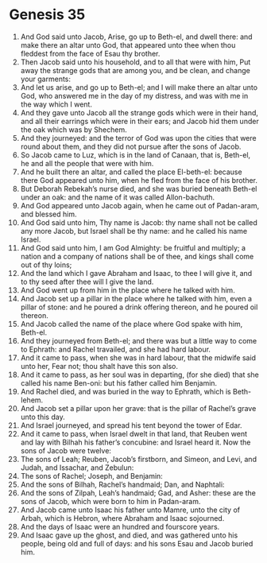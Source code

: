 ﻿# Genesis 35
1. And God said unto Jacob, Arise, go up to Beth-el, and dwell there: and make there an altar unto God, that appeared unto thee when thou fleddest from the face of Esau thy brother. 
2. Then Jacob said unto his household, and to all that were with him, Put away the strange gods that are among you, and be clean, and change your garments: 
3. And let us arise, and go up to Beth-el; and I will make there an altar unto God, who answered me in the day of my distress, and was with me in the way which I went. 
4. And they gave unto Jacob all the strange gods which were in their hand, and all their earrings which were in their ears; and Jacob hid them under the oak which was by Shechem. 
5. And they journeyed: and the terror of God was upon the cities that were round about them, and they did not pursue after the sons of Jacob. 
6.  So Jacob came to Luz, which is in the land of Canaan, that is, Beth-el, he and all the people that were with him. 
7. And he built there an altar, and called the place El-beth-el: because there God appeared unto him, when he fled from the face of his brother. 
8. But Deborah Rebekah’s nurse died, and she was buried beneath Beth-el under an oak: and the name of it was called Allon-bachuth. 
9.  And God appeared unto Jacob again, when he came out of Padan-aram, and blessed him. 
10. And God said unto him, Thy name is Jacob: thy name shall not be called any more Jacob, but Israel shall be thy name: and he called his name Israel. 
11. And God said unto him, I am God Almighty: be fruitful and multiply; a nation and a company of nations shall be of thee, and kings shall come out of thy loins; 
12. And the land which I gave Abraham and Isaac, to thee I will give it, and to thy seed after thee will I give the land. 
13. And God went up from him in the place where he talked with him. 
14. And Jacob set up a pillar in the place where he talked with him, even a pillar of stone: and he poured a drink offering thereon, and he poured oil thereon. 
15. And Jacob called the name of the place where God spake with him, Beth-el. 
16.  And they journeyed from Beth-el; and there was but a little way to come to Ephrath: and Rachel travailed, and she had hard labour. 
17. And it came to pass, when she was in hard labour, that the midwife said unto her, Fear not; thou shalt have this son also. 
18. And it came to pass, as her soul was in departing, (for she died) that she called his name Ben-oni: but his father called him Benjamin. 
19. And Rachel died, and was buried in the way to Ephrath, which is Beth-lehem. 
20. And Jacob set a pillar upon her grave: that is the pillar of Rachel’s grave unto this day. 
21.  And Israel journeyed, and spread his tent beyond the tower of Edar. 
22. And it came to pass, when Israel dwelt in that land, that Reuben went and lay with Bilhah his father’s concubine: and Israel heard it. Now the sons of Jacob were twelve: 
23. The sons of Leah; Reuben, Jacob’s firstborn, and Simeon, and Levi, and Judah, and Issachar, and Zebulun: 
24. The sons of Rachel; Joseph, and Benjamin: 
25. And the sons of Bilhah, Rachel’s handmaid; Dan, and Naphtali: 
26. And the sons of Zilpah, Leah’s handmaid; Gad, and Asher: these are the sons of Jacob, which were born to him in Padan-aram. 
27.  And Jacob came unto Isaac his father unto Mamre, unto the city of Arbah, which is Hebron, where Abraham and Isaac sojourned. 
28. And the days of Isaac were an hundred and fourscore years. 
29. And Isaac gave up the ghost, and died, and was gathered unto his people, being old and full of days: and his sons Esau and Jacob buried him. 
